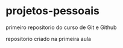 # projetos-pessoais
 primeiro repositorio do curso de Git e Github

 repositorio criado na primeira aula

